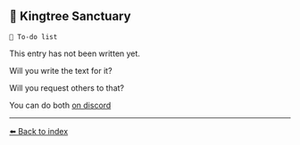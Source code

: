 ## 🌳 Kingtree Sanctuary

`📃 To-do list`

This entry has not been written yet.

Will you write the text for it?

Will you request others to that?

You can do both [on discord](<https://discord.com/channels/562910943848169472/1173922660489633802>)

----------
[⬅️ Back to index](/#8810_s)